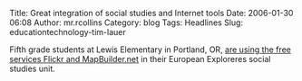 Title: Great integration of social studies and Internet tools
Date: 2006-01-30 06:08
Author: mr.rcollins
Category: blog
Tags: Headlines
Slug: educationtechnology-tim-lauer

Fifth grade students at Lewis Elementary in Portland, OR, [are using the
free services Flickr and MapBuilder.net][] in their European Exploreres
social studies unit.

  [are using the free services Flickr and MapBuilder.net]: http://tim.lauer.name/archives/004004.html
